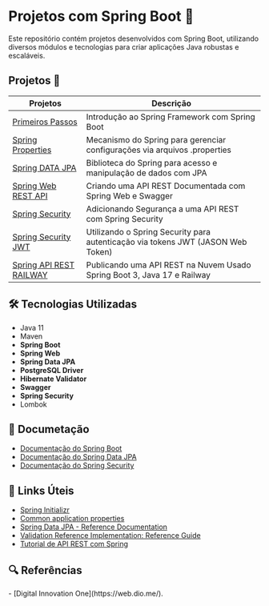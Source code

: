 # Projetos com Spring Boot 🍃

Este repositório contém projetos desenvolvidos com Spring Boot, utilizando diversos módulos e tecnologias para criar aplicações Java robustas e escaláveis.

## Projetos 📝

| Projetos                | Descrição                                                                 |
|-------------------------|---------------------------------------------------------------------------|
| [Primeiros Passos](https://github.com/joschonarth/dio-java/tree/main/spring-boot/primeiros-passos)        | Introdução ao Spring Framework com Spring Boot |
| [Spring Properties](https://github.com/joschonarth/dio-java/tree/main/spring-boot/spring-properties-value)       | Mecanismo do Spring para gerenciar configurações via arquivos .properties |
| [Spring DATA JPA](https://github.com/joschonarth/dio-java/tree/main/spring-boot/spring-data-jpa)        | Biblioteca do Spring para acesso e manipulação de dados com JPA |
| [Spring Web REST API](https://github.com/joschonarth/dio-java/tree/main/spring-boot/spring-web-rest-api)     | Criando uma API REST Documentada com Spring Web e Swagger |
| [Spring Security](https://github.com/joschonarth/dio-java/tree/main/spring-boot/spring-security)         | Adicionando Segurança a uma API REST com Spring Security |
| [Spring Security JWT](https://github.com/joschonarth/dio-java/tree/main/spring-boot/spring-security-jwt)     | Utilizando o Spring Security para autenticação via tokens JWT (JASON Web Token) |
| [Spring API REST RAILWAY](https://github.com/joschonarth/dio-java/tree/main/spring-boot/spring-api-rest-railway) | Publicando uma API REST na Nuvem Usado Spring Boot 3, Java 17 e Railway |

<h2>🛠 Tecnologias Utilizadas</h2>

<ul>
    <li>Java 11</li>
    <li>Maven</li>
    <li><strong>Spring Boot</strong></li>
    <li><strong>Spring Web</strong></li>
    <li><strong>Spring Data JPA</strong></li>
    <li><strong>PostgreSQL Driver</strong></li>
    <li><strong>Hibernate Validator</strong></li>
    <li><strong>Swagger</strong></li>
    <li><strong>Spring Security</strong></li>
    <li>Lombok</li>
</ul>

<h2> 📃 Documetação </h2>

- [Documentação do Spring Boot](https://spring.io/projects/spring-boot)
- [Documentação do Spring Data JPA](https://spring.io/projects/spring-data-jpa)
- [Documentação do Spring Security](https://spring.io/projects/spring-security)


<h2>🔗 Links Úteis</h2>
<ul>
    <li><a href="https://start.spring.io/#!type=maven-project&language=java&platformVersion=2.6.1&packaging=jar&jvmVersion=11&groupId=me.dio.academia&artifactId=academia-digital&name=academia-digital&description=Tutorial%20API%20RESTful%20modelando%20sistema%20de%20academia%20de%20gin%C3%A1stica&packageName=me.dio.academia.digital&dependencies=web,data-jpa,postgresql,validation,lombok">Spring Initializr</a></li>
    <li><a href="https://docs.spring.io/spring-boot/docs/2.0.x/reference/html/common-application-properties.html">Common application properties</a></li>
    <li><a href="https://docs.spring.io/spring-data/jpa/docs/current/reference/html/#jpa.repositories">Spring Data JPA - Reference Documentation</a></li>
    <li><a href="https://docs.jboss.org/hibernate/stable/validator/reference/en-US/html_single/#validator-gettingstarted">Validation Reference Implementation: Reference Guide</a></li>
    <li><a href="https://spring.io/guides/tutorials/rest/">Tutorial de API REST com Spring</a></li>
</ul>


<h2> 🔍 Referências </h2>
- [Digital Innovation One](https://web.dio.me/).
